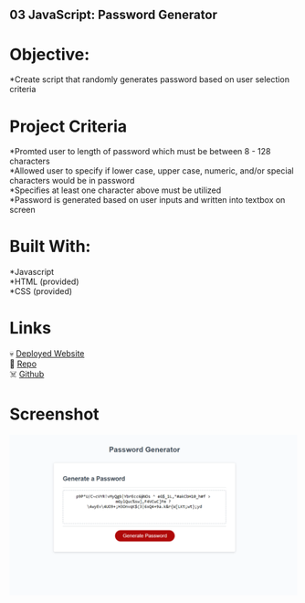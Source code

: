 ## 03 JavaScript: Password Generator

# Objective:
*Create script that randomly generates password based on user selection criteria

# Project Criteria 
*Promted user to length of password which must be between 8 - 128 characters\
*Allowed user to specify if lower case, upper case, numeric, and/or special characters would be in password\
*Specifies at least one character above must be utilized\
*Password is generated based on user inputs and written into textbox on screen

# Built With:
*Javascript\
*HTML (provided)\
*CSS (provided)

# Links
💀 [Deployed Website](https://rpb543.github.io/password-generator/)\
👻 [Repo](https://github.com/RPB543/password-generator)\
☠️ [Github](https://github.com/RPB543)

# Screenshot
![Screenshot](./Assets/screenshot.PNG)
